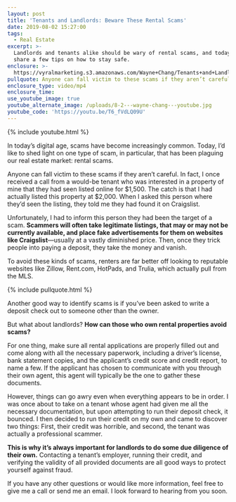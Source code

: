 ```yaml
---
layout: post
title: 'Tenants and Landlords: Beware These Rental Scams'
date: 2019-08-02 15:27:00
tags:
  - Real Estate
excerpt: >-
  Landlords and tenants alike should be wary of rental scams, and today I’ll
  share a few tips on how to stay safe.
enclosure: >-
  https://vyralmarketing.s3.amazonaws.com/Wayne+Chang/Tenants+and+Landlords-+Beware+These+Rental+Scams.mp4
pullquote: Anyone can fall victim to these scams if they aren’t careful.
enclosure_type: video/mp4
enclosure_time:
use_youtube_image: true
youtube_alternate_image: /uploads/8-2---wayne-chang---youtube.jpg
youtube_code: 'https://youtu.be/T6_fVdLQ09U'
---
```


{% include youtube.html %}

In today’s digital age, scams have become increasingly common. Today, I’d like to shed light on one type of scam, in particular, that has been plaguing our real estate market: rental scams.&nbsp;

Anyone can fall victim to these scams if they aren’t careful. In fact, I once received a call from a would-be tenant who was interested in a property of mine that they had seen listed online for $1,500. The catch is that I had actually listed this property at $2,000. When I asked this person where they’d seen the listing, they told me they had found it on Craigslist.

Unfortunately, I had to inform this person they had been the target of a scam. **Scammers will often take legitimate listings, that may or may not be currently available, and place fake advertisements for them on websites like Craigslist**—usually at a vastly diminished price. Then, once they trick people into paying a deposit, they take the money and vanish.&nbsp;

To avoid these kinds of scams, renters are far better off looking to reputable websites like Zillow, Rent.com, HotPads, and Trulia, which actually pull from the MLS.&nbsp;

{% include pullquote.html %}

Another good way to identify scams is if you’ve been asked to write a deposit check out to someone other than the owner.&nbsp;

But what about landlords? **How can those who own rental properties avoid scams?**

For one thing, make sure all rental applications are properly filled out and come along with all the necessary paperwork, including a driver’s license, bank statement copies, and the applicant’s credit score and credit report, to name a few. If the applicant has chosen to communicate with you through their own agent, this agent will typically be the one to gather these documents.&nbsp;

However, things can go awry even when everything appears to be in order. I was once about to take on a tenant whose agent had given me all the necessary documentation, but upon attempting to run their deposit check, it bounced. I then decided to run their credit on my own and came to discover two things: First, their credit was horrible, and second, the tenant was actually a professional scammer.&nbsp;

**This is why it’s always important for landlords to do some due diligence of their own.** Contacting a tenant’s employer, running their credit, and verifying the validity of all provided documents are all good ways to protect yourself against fraud.

If you have any other questions or would like more information, feel free to give me a call or send me an email. I look forward to hearing from you soon.